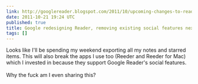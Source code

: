 ```yaml
---
link: http://googlereader.blogspot.com/2011/10/upcoming-changes-to-reader-new-look-new.html
date: 2011-10-21 19:24 UTC
published: true
title: Google redesigning Reader, removing existing social features next week
tags: []
---
```


Looks like I'll be spending my weekend exporting all my notes and starred items. This will also break the apps I use too (Reeder and Reeder for Mac) which I invested in because they support Google Reader's social features. <br><br>Why the fuck am I even sharing this?
